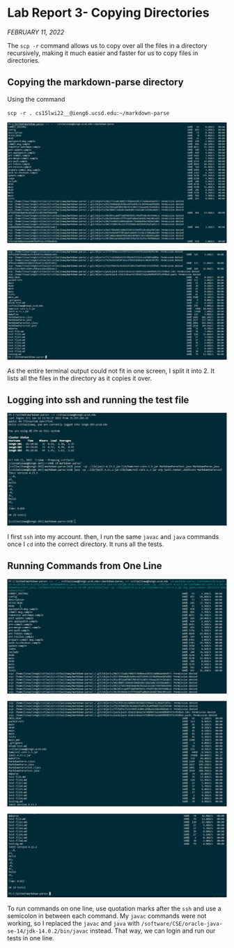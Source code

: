 # Lab Report 3- Copying Directories
*FEBRUARY 11, 2022*

The `scp -r` command allows us to copy over all the files in a directory recursively, making it much easier and faster for us to copy files in directories.

## Copying the markdown-parse directory

Using the command 

`scp -r . cs15lwi22__@ieng6.ucsd.edu:~/markdown-parse`


![Image](scp_1.PNG)

![Image](scp_2.PNG)

As the entire terminal output could not fit in one screen, I split it into 2. It lists all the files in the directory as it copies it over.

## Logging into ssh and running the test file


![Image](login_run.PNG)

I first `ssh` into my account. then, I run the same `javac` and `java` commands once I `cd` into the correct directory. It runs all the tests.

## Running Commands from One Line


![Image](scp_4.PNG)

![Image](scp_5.PNG)

![Image](scp_6.PNG)

To run commands on one line, use quotation marks after the `ssh` and use a semicolon in between each command. My `javac` commands were not working, so I replaced the `javac` and `java` with `/software/CSE/oracle-java-se-14/jdk-14.0.2/bin/javac` instead. That way, we can login and run our tests in one line.